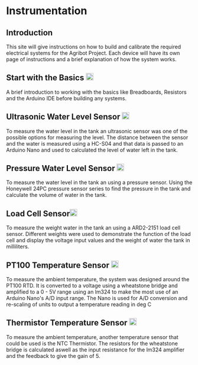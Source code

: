 # Instrumentation

## Introduction

This site will give instructions on how to build and calibrate the required electrical systems for the Agribot Project. Each device will have its own page of instructions and a brief explanation of how the system works.

## Start with the Basics [<img src="https://external-content.duckduckgo.com/iu/?u=https%3A%2F%2Fimage.flaticon.com%2Ficons%2Fpng%2F512%2F3%2F3665.png&f=1&nofb=1" width="20px">](./basics.md)

A brief introduction to working with the basics like Breadboards, Resistors and the Arduino IDE before building any systems.

## Ultrasonic Water Level Sensor [<img src="https://external-content.duckduckgo.com/iu/?u=https%3A%2F%2Fimage.flaticon.com%2Ficons%2Fpng%2F512%2F3%2F3665.png&f=1&nofb=1" width="20px">](./ultrasonic.md)

To measure the water level in the tank an ultrasonic sensor was one of the possible options for measuring the level. The distance between the sensor and the water is measured using a HC-S04 and that data is passed to an Arduino Nano and used to calculated the level of water left in the tank.

## Pressure Water Level Sensor [<img src="https://external-content.duckduckgo.com/iu/?u=https%3A%2F%2Fimage.flaticon.com%2Ficons%2Fpng%2F512%2F3%2F3665.png&f=1&nofb=1" width="20px">](./pressure.md)

To measure the water level in the tank an using a pressure sensor. Using the Honeywell 24PC pressure sensor series to find the pressure in the tank and calculate the volume of water in the tank.

## Load Cell Sensor[<img src="https://external-content.duckduckgo.com/iu/?u=https%3A%2F%2Fimage.flaticon.com%2Ficons%2Fpng%2F512%2F3%2F3665.png&f=1&nofb=1" width="20px">](./loadcell.md)

To measure the weight water in the tank an using a ARD2-2151 load cell sensor. Different weights were used to demonstrate the function of the load cell and display the voltage input values and the weight of water the tank in milliliters.

## PT100 Temperature Sensor [<img src="https://external-content.duckduckgo.com/iu/?u=https%3A%2F%2Fimage.flaticon.com%2Ficons%2Fpng%2F512%2F3%2F3665.png&f=1&nofb=1" width="20px">](./temperature.md)

To measure the ambient temperature, the system was designed around the PT100 RTD. It is converted to a voltage using a wheatstone bridge and amplified to a 0 - 5V range using an lm324 to make the most use of an Arduino Nano's A/D input range. The Nano is used for A/D conversion and re-scaling of units to output a temperature reading in deg C

## Thermistor Temperature Sensor [<img src="https://external-content.duckduckgo.com/iu/?u=https%3A%2F%2Fimage.flaticon.com%2Ficons%2Fpng%2F512%2F3%2F3665.png&f=1&nofb=1" width="20px">](./thermistor.md)

To measure the ambient temperature, another temperature sensor that could be used is the NTC Thermistor. The resistors for the wheatstone bridge is calculated aswell as the input resistance for the lm324 amplifier and the feedback to give the gain of 5.
